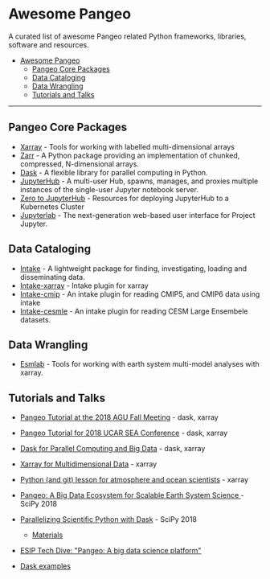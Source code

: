 # Awesome Pangeo

A curated list of awesome Pangeo related Python frameworks, libraries, software and resources.

- [Awesome Pangeo](#awesome-pangeo)
   - [Pangeo Core Packages](pangeo-core-packages)
   - [Data Cataloging](#data-cataloging)
   - [Data Wrangling](#data-wrangling)
   - [Tutorials and Talks](#tutorials-and-talks)
   
----

## Pangeo Core Packages

* [Xarray](http://xarray.pydata.org/en/stable/) - Tools for working with labelled multi-dimensional arrays
* [Zarr](https://zarr.readthedocs.io/en/stable/) - A Python package providing an implementation of chunked, compressed, N-dimensional arrays.
* [Dask](http://docs.dask.org/en/latest/) - A flexible library for parallel computing in Python.
* [JupyterHub](https://jupyterhub.readthedocs.io/en/stable/) -  A multi-user Hub, spawns, manages, and proxies multiple instances of the single-user Jupyter notebook server. 
* [Zero to JupyterHub](https://zero-to-jupyterhub.readthedocs.io/en/latest/index.html) - Resources for deploying JupyterHub to a Kubernetes Cluster 
* [Jupyterlab](https://jupyterlab.readthedocs.io/en/stable/) - The next-generation web-based user interface for Project Jupyter.



## Data Cataloging

* [Intake](https://intake.readthedocs.io/en/latest/) - A lightweight package for finding, investigating, loading and disseminating data.
* [Intake-xarray](https://github.com/ContinuumIO/intake-xarray) - Intake plugin for xarray
* [Intake-cmip](https://intake-cmip.readthedocs.io/en/latest/) - An intake plugin for reading CMIP5, and CMIP6 data using intake
* [Intake-cesmle](https://intake-cesmle.readthedocs.io/en/latest/) - An intake plugin for reading CESM Large Ensembele datasets.


## Data Wrangling

* [Esmlab](https://esmlab.readthedocs.io/en/latest/) - Tools for working with earth system multi-model analyses with xarray.

## Tutorials and Talks

* [Pangeo Tutorial at the 2018 AGU Fall Meeting](https://github.com/pangeo-data/pangeo-tutorial-agu-2018) - dask, xarray
* [Pangeo Tutorial for 2018 UCAR SEA Conference](https://github.com/pangeo-data/pangeo-tutorial-sea-2018) - dask, xarray
* [Dask for Parallel Computing and Big Data](https://rabernat.github.io/research_computing/dask-for-parallel-computing-and-big-data.html) - dask, xarray
* [Xarray for Multidimensional Data](https://rabernat.github.io/research_computing_2018/xarray.html) - xarray
* [Python (and git) lesson for atmosphere and ocean scientists](https://github.com/carpentrieslab/python-aos-lesson) - xarray

* [Pangeo: A Big Data Ecosystem for Scalable Earth System Science ](https://www.youtube.com/watch?v=2rgD5AJsAbE) - SciPy 2018
* [Parallelizing Scientific Python with Dask](https://www.youtube.com/watch?v=mqdglv9GnM8) - SciPy 2018
   - [Materials](https://github.com/martindurant/dask-tutorial-scipy-2018)
   
* [ESIP Tech Dive: "Pangeo: A big data science platform"](https://www.youtube.com/watch?v=mDrjGxaXQT4)
* [Dask examples](https://github.com/dask/dask-examples)
